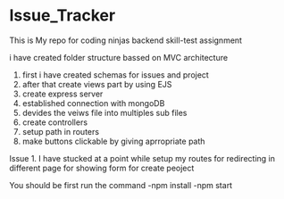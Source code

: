 # Issue_Tracker
This is My repo for coding ninjas backend skill-test assignment

i have created folder structure bassed on MVC architecture 
  1. first i have created schemas for issues and project
  2. after that create views part by using EJS
  3. create express server
  4. established connection with mongoDB
  5. devides the veiws file into multiples sub files
  6. create controllers
  7. setup path in routers
  8. make buttons clickable by giving aprropriate path

Issue
    1. I have stucked at a point while setup my routes for redirecting in different page for showing form for create peoject
    



You should be  first run the command
-npm install
-npm start
